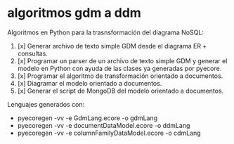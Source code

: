# algoritmos gdm a ddm 


Algoritmos en Python para la trasnsformación del diagrama NoSQL:
1. [x] Generar archivo de texto simple GDM desde el diagrama ER + consultas.
1. [x] Programar un parser de un archivo de texto simple GDM y generar el modelo en Python con ayuda de las clases ya generadas por pyecore. 
1. [x] Programar el algoritmo de transformación orientado a documentos.
1. [x] Diagramar el modelo orientado a documentos.
1. [x] Generar el script de MongoDB del modelo orientado a documentos.

Lenguajes generados con:
- pyecoregen -vv -e GdmLang.ecore -o gdmLang
- pyecoregen -vv -e documentDataModel.ecore -o ddmLang
- pyecoregen -vv -e columnFamilyDataModel.ecore -o cdmLang

